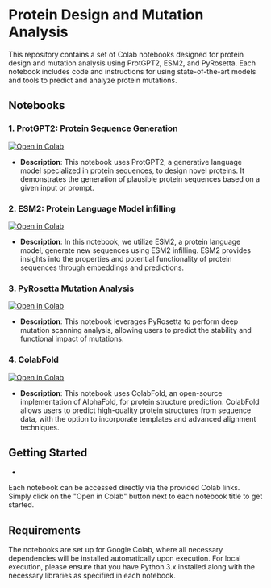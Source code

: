 # Protein Design and Mutation Analysis

This repository contains a set of Colab notebooks designed for protein design and mutation analysis using ProtGPT2, ESM2, and PyRosetta. Each notebook includes code and instructions for using state-of-the-art models and tools to predict and analyze protein mutations.

## Notebooks

### 1. ProtGPT2: Protein Sequence Generation
[![Open in Colab](https://colab.research.google.com/assets/colab-badge.svg)](https://colab.research.google.com/drive/17XufxF-fxDOB4jUPwGxSzINXjkwXVvFE#scrollTo=YeKPu1HzsPgc)

- **Description**: This notebook uses ProtGPT2, a generative language model specialized in protein sequences, to design novel proteins. It demonstrates the generation of plausible protein sequences based on a given input or prompt.

### 2. ESM2: Protein Language Model infilling
[![Open in Colab](https://colab.research.google.com/assets/colab-badge.svg)](https://colab.research.google.com/drive/1wIKc23eI8IBWNg4XPTzSsyXfQVTjm4ke#scrollTo=0N6BCZmJCHUP)

- **Description**: In this notebook, we utilize ESM2, a protein language model, generate new sequences using ESM2 infilling. ESM2 provides insights into the properties and potential functionality of protein sequences through embeddings and predictions.

### 3. PyRosetta Mutation Analysis
[![Open in Colab](https://colab.research.google.com/assets/colab-badge.svg)](https://colab.research.google.com/drive/1aC5675E7d34G1ouRWTMxT8cCzgXaxNwq?usp=sharing)

- **Description**: This notebook leverages PyRosetta to perform deep mutation scanning analysis, allowing users to predict the stability and functional impact of mutations.


### 4. ColabFold
[![Open in Colab](https://colab.research.google.com/assets/colab-badge.svg)](link_to_colabfold_colab)

- **Description**: This notebook uses ColabFold, an open-source implementation of AlphaFold, for protein structure prediction. ColabFold allows users to predict high-quality protein structures from sequence data, with the option to incorporate templates and advanced alignment techniques.

## Getting Started


- 
Each notebook can be accessed directly via the provided Colab links. Simply click on the "Open in Colab" button next to each notebook title to get started.

## Requirements

The notebooks are set up for Google Colab, where all necessary dependencies will be installed automatically upon execution. For local execution, please ensure that you have Python 3.x installed along with the necessary libraries as specified in each notebook.


